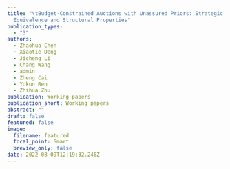 ```yaml
---
title: "\tBudget-Constrained Auctions with Unassured Priors: Strategic
  Equivalence and Structural Properties"
publication_types:
  - "3"
authors:
  - Zhaohua Chen
  - Xiaotie Deng
  - Jicheng Li
  - Chang Wang
  - admin
  - Zheng Cai
  - Yukun Ren
  - Zhihua Zhu
publication: Working papers
publication_short: Working papers
abstract: ""
draft: false
featured: false
image:
  filename: featured
  focal_point: Smart
  preview_only: false
date: 2022-08-09T12:19:32.246Z
---
```


